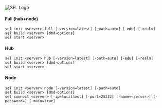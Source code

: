 ![SEL Logo](http://i.imgur.com/jPfQuZ0.png)

#### Full (hub+node)

```
sel init <server> full [-version=latest] [-path=auto] [-edu] [-realm]
sel build <server> [dmd-options]
sel start <server>
```

#### Hub

```
sel init <server> hub [-version=latest] [-path=auto] [-edu] [-realm]
sel build <server> [dmd-options]
sel start <server>
```

#### Node

```
sel init <server> node [-version=latest] [-path=auto]
sel build <server> [dmd-options]
sel connect <server> [-ip=localhost] [-port=28232] [-name=<server>] [-password=] [-main=true]
```
